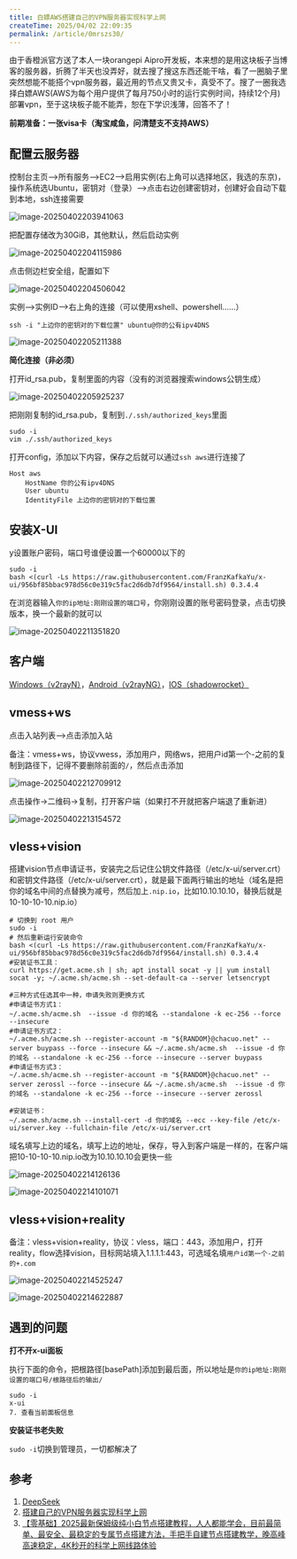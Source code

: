 ```yaml
---
title: 白嫖AWS搭建自己的VPN服务器实现科学上网
createTime: 2025/04/02 22:09:35
permalink: /article/0mrszs30/
---
```

由于香橙派官方送了本人一块orangepi Aipro开发板，本来想的是用这块板子当博客的服务器，折腾了半天也没弄好，就去搜了搜这东西还能干啥，看了一圈脑子里突然想能不能搭个vpn服务器，最近用的节点又贵又卡，真受不了。搜了一圈我选择白嫖AWS(AWS为每个用户提供了每月750小时的运行实例时间，持续12个月)部署vpn，至于这块板子能不能弄，恕在下学识浅薄，回答不了！

**前期准备：一张visa卡（淘宝咸鱼，问清楚支不支持AWS）**
## 配置云服务器

控制台主页–>所有服务–>EC2–>启用实例(右上角可以选择地区，我选的东京)，操作系统选Ubuntu，密钥对（登录）–>点击右边创建密钥对，创建好会自动下载到本地，ssh连接需要

![image-20250402203941063](https://xiaokcoding-image.oss-cn-beijing.aliyuncs.com/20250402203941141.png)

把配置存储改为30GiB，其他默认，然后启动实例

![image-20250402204115986](https://xiaokcoding-image.oss-cn-beijing.aliyuncs.com/20250402204116034.png)

点击侧边栏安全组，配置如下

![image-20250402204506042](https://xiaokcoding-image.oss-cn-beijing.aliyuncs.com/20250402204506095.png)

实例–>实例ID–>右上角的连接（可以使用xshell、powershell……）

~~~shell
ssh -i "上边你的密钥对的下载位置" ubuntu@你的公有ipv4DNS
~~~

![image-20250402205211388](https://xiaokcoding-image.oss-cn-beijing.aliyuncs.com/20250402205211452.png)

**简化连接（非必须）**

打开id_rsa.pub，复制里面的内容（没有的浏览器搜索windows公钥生成）

![image-20250402205925237](https://xiaokcoding-image.oss-cn-beijing.aliyuncs.com/20250402205925279.png)

把刚刚复制的id_rsa.pub，复制到`./.ssh/authorized_keys`里面

~~~shell
sudo -i
vim ./.ssh/authorized_keys 
~~~

打开config，添加以下内容，保存之后就可以通过`ssh aws`进行连接了

~~~shell
Host aws
    HostName 你的公有ipv4DNS
    User ubuntu
    IdentityFile 上边你的密钥对的下载位置
~~~

## 安装X-UI

y设置账户密码，端口号谁便设置一个60000以下的

~~~shell
sudo -i
bash <(curl -Ls https://raw.githubusercontent.com/FranzKafkaYu/x-ui/956bf85bbac978d56c0e319c5fac2d6db7df9564/install.sh) 0.3.4.4
~~~

在浏览器输入`你的ip地址:刚刚设置的端口号`，你刚刚设置的账号密码登录，点击切换版本，换一个最新的就可以

![image-20250402211351820](https://xiaokcoding-image.oss-cn-beijing.aliyuncs.com/20250402211351879.png)

## 客户端

[Windows（v2rayN）](https://github.com/2dust/v2rayN/releases/tag/7.10.5)，[Android（v2rayNG）](https://github.com/2dust/v2rayNG/releases/tag/1.9.45)，[IOS（shadowrocket）](http://apps.apple.com/us/app/shadowrocket/id932747118)

## vmess+ws

点击入站列表–>点击添加入站

备注：vmess+ws，协议vwess，添加用户，网络ws，把用户id第一个-之前的复制到路径下，记得不要删除前面的`/`，然后点击添加

![image-20250402212709912](https://xiaokcoding-image.oss-cn-beijing.aliyuncs.com/20250402212709961.png)

点击操作->二维码->复制，打开客户端（如果打不开就把客户端退了重新进）

![image-20250402213154572](https://xiaokcoding-image.oss-cn-beijing.aliyuncs.com/20250402213154627.png)

## vless+vision

搭建vision节点申请证书，安装完之后记住公钥文件路径（/etc/x-ui/server.crt）和密钥文件路径（/etc/x-ui/server.crt），就是最下面两行输出的地址（域名是把你的域名中间的点替换为减号，然后加上`.nip.io`，比如10.10.10.10，替换后就是10-10-10-10.nip.io）

~~~shell
# 切换到 root 用户
sudo -i
# 然后重新运行安装命令
bash <(curl -Ls https://raw.githubusercontent.com/FranzKafkaYu/x-ui/956bf85bbac978d56c0e319c5fac2d6db7df9564/install.sh) 0.3.4.4
#安装证书工具：
curl https://get.acme.sh | sh; apt install socat -y || yum install socat -y; ~/.acme.sh/acme.sh --set-default-ca --server letsencrypt

#三种方式任选其中一种，申请失败则更换方式
#申请证书方式1： 
~/.acme.sh/acme.sh  --issue -d 你的域名 --standalone -k ec-256 --force --insecure
#申请证书方式2： 
~/.acme.sh/acme.sh --register-account -m "${RANDOM}@chacuo.net" --server buypass --force --insecure && ~/.acme.sh/acme.sh  --issue -d 你的域名 --standalone -k ec-256 --force --insecure --server buypass
#申请证书方式3： 
~/.acme.sh/acme.sh --register-account -m "${RANDOM}@chacuo.net" --server zerossl --force --insecure && ~/.acme.sh/acme.sh  --issue -d 你的域名 --standalone -k ec-256 --force --insecure --server zerossl

#安装证书：
~/.acme.sh/acme.sh --install-cert -d 你的域名 --ecc --key-file /etc/x-ui/server.key --fullchain-file /etc/x-ui/server.crt
~~~

域名填写上边的域名，填写上边的地址，保存，导入到客户端是一样的，在客户端把10-10-10-10.nip.io改为10.10.10.10会更快一些

![image-20250402214126136](https://xiaokcoding-image.oss-cn-beijing.aliyuncs.com/20250402214126178.png)

![image-20250402214101071](https://xiaokcoding-image.oss-cn-beijing.aliyuncs.com/20250402214101120.png)

## vless+vision+reality

备注：vless+vision+reality，协议：vless，端口：443，添加用户，打开reality，flow选择vision，目标网站填入1.1.1.1:443，可选域名填`用户id第一个-之前的+.com`

![image-20250402214525247](https://xiaokcoding-image.oss-cn-beijing.aliyuncs.com/20250402214525297.png)

![image-20250402214622887](https://xiaokcoding-image.oss-cn-beijing.aliyuncs.com/20250402214622939.png)

## 遇到的问题

**打不开x-ui面板**

执行下面的命令，把根路径[basePath]添加到最后面，所以地址是`你的ip地址:刚刚设置的端口号/根路径后的输出/`

~~~shell
sudo -i
x-ui
7. 查看当前面板信息
~~~

**安装证书老失败**

`sudo -i`切换到管理员，一切都解决了
## 参考

1. [DeepSeek](https://chat.deepseek.com/)
2. [搭建自己的VPN服务器实现科学上网](https://sin-coder.github.io/post/skipwall/)
3. [【零基础】2025最新保姆级纯小白节点搭建教程，人人都能学会，目前最简单、最安全、最稳定的专属节点搭建方法，手把手自建节点搭建教学，晚高峰高速稳定，4K秒开的科学上网线路体验](https://youtu.be/SpxTFes1B8U)

